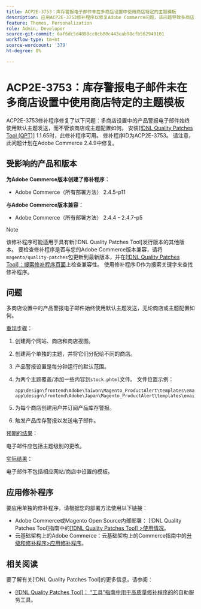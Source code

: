 ```yaml
---
title: ACP2E-3753：库存警报电子邮件未在多商店设置中使用商店特定的主题模板
description: 应用ACP2E-3753修补程序以修复Adobe Commerce问题，该问题导致多商店设置中的产品警报电子邮件始终使用默认主题发送，而不管该商店或主题配置如何。
feature: Themes, Personalization
role: Admin, Developer
source-git-commit: 6af6dc5d4880cc0cb80c443cab98cfb562949101
workflow-type: tm+mt
source-wordcount: '379'
ht-degree: 0%

---
```



# ACP2E-3753：库存警报电子邮件未在多商店设置中使用商店特定的主题模板

ACP2E-3753修补程序修复了以下问题：多商店设置中的产品警报电子邮件始终使用默认主题发送，而不管该商店或主题配置如何。 安装[[!DNL Quality Patches Tool (QPT)]](/help/tools/quality-patches-tool/quality-patches-tool-to-self-serve-quality-patches.md) 1.1.65时，此修补程序可用。 修补程序ID为ACP2E-3753。 请注意，此问题计划在Adobe Commerce 2.4.9中修复。

## 受影响的产品和版本

**为Adobe Commerce版本创建了修补程序：**

* Adobe Commerce（所有部署方法） 2.4.5-p11

**与Adobe Commerce版本兼容：**

* Adobe Commerce（所有部署方法） 2.4.4 - 2.4.7-p5

>[!NOTE]
>
>该修补程序可能适用于具有新[!DNL Quality Patches Tool]发行版本的其他版本。 要检查修补程序是否与您的Adobe Commerce版本兼容，请将`magento/quality-patches`包更新到最新版本，并在[[!DNL Quality Patches Tool]：搜索修补程序页面](https://experienceleague.adobe.com/tools/commerce-quality-patches/index.html?lang=zh-Hans)上检查兼容性。 使用修补程序ID作为搜索关键字来查找修补程序。

## 问题

多商店设置中的产品警报电子邮件始终使用默认主题发送，无论商店或主题配置如何。

<u>重现步骤</u>：

1. 创建两个网站、商店和商店视图。
1. 创建两个单独的主题，并将它们分配给不同的商店。
1. 产品警报设置是每分钟运行的默认范围。
1. 为两个主题覆盖/添加一些内容到`stock.phtml`文件。 文件位置示例：

   ```
   app\design\frontend\Adobe\Taiwan\Magento_ProductAlert\templates\email\stock.phtml
   app\design\frontend\Adobe\Japan\Magento_ProductAlert\templates\email\stock.phtml
   ```

1. 为每个商店创建用户并订阅产品库存警报。
1. 触发产品库存警报以发送电子邮件。

<u>预期的结果</u>：

电子邮件应包括主题级别的更改。

<u>实际结果</u>：

电子邮件不包括相应网站/商店中设置的模板。

## 应用修补程序

要应用单独的修补程序，请根据您的部署方法使用以下链接：

* Adobe Commerce或Magento Open Source内部部署： [!DNL Quality Patches Tool]指南中的[[!DNL Quality Patches Tool] >使用情况](/help/tools/quality-patches-tool/usage.md)。
* 云基础架构上的Adobe Commerce：云基础架构上的Commerce指南中的[升级和修补程序>应用修补程序](https://experienceleague.adobe.com/docs/commerce-cloud-service/user-guide/develop/upgrade/apply-patches.html?lang=zh-Hans)。

## 相关阅读

要了解有关[!DNL Quality Patches Tool]的更多信息，请参阅：

* [[!DNL Quality Patches Tool]： “工具”指南中用于高质量修补程序的](/help/tools/quality-patches-tool/quality-patches-tool-to-self-serve-quality-patches.md)的自助服务工具。
